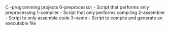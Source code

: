 C -programming projects
0-preprocessor -  Script that performs only preprocessing
1-compiler - Script that only performs compiling
2-assembler - Script to only assemble code
3-name - Script to compile and generate an executable file

